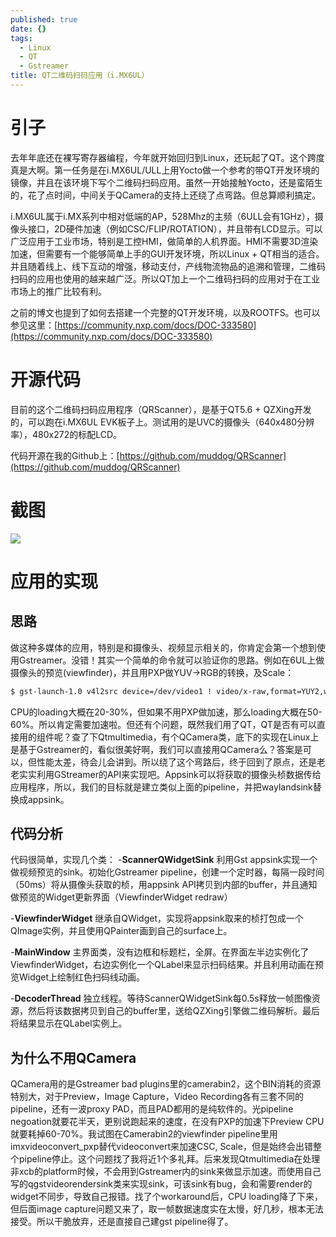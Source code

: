 ```yaml
---
published: true
date: {}
tags:
  - Linux
  - QT
  - Gstreamer
title: QT二维码扫码应用（i.MX6UL）
---
```

# 引子

去年年底还在裸写寄存器编程，今年就开始回归到Linux，还玩起了QT。这个跨度真是大啊。第一任务是在i.MX6UL/ULL上用Yocto做一个参考的带QT开发环境的镜像，并且在该环境下写个二维码扫码应用。虽然一开始接触Yocto，还是蛮陌生的，花了点时间，中间关于QCamera的支持上还绕了点弯路。但总算顺利搞定。

i.MX6UL属于i.MX系列中相对低端的AP，528Mhz的主频（6ULL会有1GHz），摄像头接口，2D硬件加速（例如CSC/FLIP/ROTATION），并且带有LCD显示。可以广泛应用于工业市场，特别是工控HMI，做简单的人机界面。HMI不需要3D渲染加速，但需要有一个能够简单上手的GUI开发环境，所以Linux + QT相当的适合。并且随着线上、线下互动的增强，移动支付，产线物流物品的追溯和管理，二维码扫码的应用也使用的越来越广泛。所以QT加上一个二维码扫码的应用对于在工业市场上的推广比较有利。

之前的博文也提到了如何去搭建一个完整的QT开发环境，以及ROOTFS。也可以参见这里：[https://community.nxp.com/docs/DOC-333580](https://community.nxp.com/docs/DOC-333580)
 
# 开源代码

目前的这个二维码扫码应用程序（QRScanner），是基于QT5.6 + QZXing开发的，可以跑在i.MX6UL EVK板子上。测试用的是UVC的摄像头（640x480分辨率），480x272的标配LCD。

代码开源在我的Github上：[https://github.com/muddog/QRScanner](https://github.com/muddog/QRScanner) 

# 截图
![](https://community.nxp.com/servlet/JiveServlet/downloadImage/102-333910-1-177984/screenshot-qrscanner.png)

# 应用的实现

## 思路
做这种多媒体的应用，特别是和摄像头、视频显示相关的，你肯定会第一个想到使用Gstreamer。没错！其实一个简单的命令就可以验证你的思路。例如在6UL上做摄像头的预览(viewfinder)，并且用PXP做YUV->RGB的转换，及Scale：
``` bash
$ gst-launch-1.0 v4l2src device=/dev/video1 ! video/x-raw,format=YUY2,width=640,height=320 ! imxvideoconvert_pxp ! video/x-raw,format=RGB16 ! waylandsink
```

CPU的loading大概在20-30%，但如果不用PXP做加速，那么loading大概在50-60%。所以肯定需要加速啦。但还有个问题，既然我们用了QT，QT是否有可以直接用的组件呢？查了下Qtmultimedia，有个QCamera类，底下的实现在Linux上是基于Gstreamer的，看似很美好啊，我们可以直接用QCamera么？答案是可以，但性能太差，待会儿会讲到。所以绕了这个弯路后，终于回到了原点，还是老老实实利用GStreamer的API来实现吧。Appsink可以将获取的摄像头桢数据传给应用程序，所以，我们的目标就是建立类似上面的pipeline，并把waylandsink替换成appsink。

## 代码分析

代码很简单，实现几个类：
-**ScannerQWidgetSink**
利用Gst appsink实现一个做视频预览的sink。初始化Gstreamer pipeline，创建一个定时器，每隔一段时间（50ms）将从摄像头获取的桢，用appsink API拷贝到内部的buffer，并且通知做预览的Widget更新界面（ViewfinderWidget redraw）

-**ViewfinderWidget**
继承自QWidget，实现将appsink取来的桢打包成一个QImage实例，并且使用QPainter画到自己的surface上。

-**MainWindow**
主界面类，没有边框和标题栏，全屏。在界面左半边实例化了ViewfinderWidget，右边实例化一个QLabel来显示扫码结果。并且利用动画在预览Widget上绘制红色扫码线动画。

-**DecoderThread**
独立线程。等待ScannerQWidgetSink每0.5s释放一帧图像资源，然后将该数据拷贝到自己的buffer里，送给QZXing引擎做二维码解析。最后将结果显示在QLabel实例上。
 
## 为什么不用QCamera

QCamera用的是Gstreamer bad plugins里的camerabin2，这个BIN消耗的资源特别大，对于Preview，Image Capture，Video Recording各有三套不同的pipeline，还有一波proxy PAD，而且PAD都用的是纯软件的。光pipeline negoation就要花半天，更别说跑起来的速度，在没有PXP的加速下Preview CPU就要耗掉60-70%。我试图在Camerabin2的viewfinder pipeline里用imxvideoconvert_pxp替代videoconvert来加速CSC, Scale，但是始终会出错整个pipeline停止。这个问题找了我将近1个多礼拜。后来发现Qtmultimedia在处理非xcb的platform时候，不会用到Gstreamer内的sink来做显示加速。而使用自己写的qgstvideorendersink类来实现sink，可该sink有bug，会和需要render的widget不同步，导致自己报错。找了个workaround后，CPU loading降了下来，但后面image capture问题又来了，取一帧数据速度实在太慢，好几秒，根本无法接受。所以干脆放弃，还是直接自己建gst pipeline得了。

